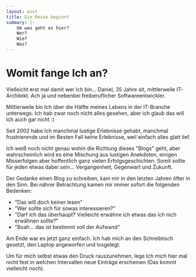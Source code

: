 ```yaml
---
layout: post
title: Die Reise beginnt
summary: |-
    Um was geht es hier? 
    Wer? 
    Wie? 
    Was?
---
```


# Womit fange Ich an? 
Vielleicht erst mal damit wer Ich bin...
Daniel, 35 Jahre alt, mittlerweile IT-Architekt. 
Ach ja und nebenbei freiberuflicher Softwareentwickler. 

Mittlerweile bin Ich über die Hälfte meines Lebens in der IT-Branche unterwegs. 
Ich hab zwar noch nicht alles gesehen, aber ich glaub das will Ich auch gar nicht :)

Seit 2002 habe Ich manchmal lustige Erlebnisse gehabt, manchmal frustrierende und im Besten Fall keine Erlebnisse, weil einfach alles glatt lief.

Ich weiß noch nicht genau wohin die Richtung dieses "Blogs" geht, aber wahrscheinlich wird es eine Mischung aus lustigen Anekdoten, einigen Misserfolgen aber hoffentlich ganz vielen Erfolgsgeschichten. 
Somit sollte für jeden etwas dabei sein... Vergangenheit, Gegenwart und Zukunft.

Der Gedanke einen Blog zu schreiben, kam mir in den letzten Jahren öfter in den Sinn. 
Bei nährer Betrachtung kamen mir immer sofort die folgenden Bedenken: 
- "Das will doch keiner lesen"
- "Wer sollte sich für sowas interessieren?"
- "Darf ich das überhaupt? Vielleicht erwähne ich etwas das ich nich erwähnen sollte?"
- "Boah... das ist bestimmt voll der Aufwand"

Am Ende war es jetzt ganz einfach. 
Ich hab mich an den Schreibtisch gesetzt, den Laptop angeworfen und losgelegt. 

Um für mich selbst etwas den Druck rauszunehmen, lege Ich mich hier mal nicht fest in welchen Intervallen neue Einträge erscheinen (Das kommt vielleicht noch).



